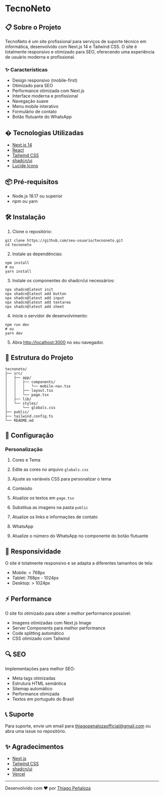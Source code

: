 # TecnoNeto
## 📋 Sobre o Projeto

TecnoNeto é um site profissional para serviços de suporte técnico em informática, desenvolvido com Next.js 14 e Tailwind CSS. O site é totalmente responsivo e otimizado para SEO, oferecendo uma experiência de usuário moderna e profissional.

### ✨ Características

- Design responsivo (mobile-first)
- Otimizado para SEO
- Performance otimizada com Next.js
- Interface moderna e profissional
- Navegação suave
- Menu mobile interativo
- Formulário de contato
- Botão flutuante do WhatsApp

## � Tecnologias Utilizadas

- [Next.js 14](https://nextjs.org/)
- [React](https://reactjs.org/)
- [Tailwind CSS](https://tailwindcss.com/)
- [shadcn/ui](https://ui.shadcn.com/)
- [Lucide Icons](https://lucide.dev/)

## 📦 Pré-requisitos

- Node.js 18.17 ou superior
- npm ou yarn

## 🛠️ Instalação

1. Clone o repositório:

```shellscript
git clone https://github.com/seu-usuario/tecnoneto.git
cd tecnoneto
```

2. Instale as dependências:

```shellscript
npm install
# ou
yarn install
```

3. Instale os componentes do shadcn/ui necessários:

```shellscript
npx shadcn@latest init
npx shadcn@latest add button
npx shadcn@latest add input
npx shadcn@latest add textarea
npx shadcn@latest add sheet
```

4. Inicie o servidor de desenvolvimento:

```shellscript
npm run dev
# ou
yarn dev
```

5. Abra [http://localhost:3000](http://localhost:3000) no seu navegador.

## 📁 Estrutura do Projeto

```plaintext
tecnoneto/
├── src/
│   ├── app/
│   │   ├── components/
│   │   │   └── mobile-nav.tsx
│   │   ├── layout.tsx
│   │   └── page.tsx
│   ├── lib/
│   └── styles/
│       └── globals.css
├── public/
├── tailwind.config.ts
└── README.md
```

## 🔧 Configuração

### Personalização

1. Cores e Tema

1. Edite as cores no arquivo `globals.css`
2. Ajuste as variáveis CSS para personalizar o tema

2. Conteúdo

1. Atualize os textos em `page.tsx`
2. Substitua as imagens na pasta `public`
3. Atualize os links e informações de contato

3. WhatsApp

1. Atualize o número do WhatsApp no componente do botão flutuante

## 📱 Responsividade

O site é totalmente responsivo e se adapta a diferentes tamanhos de tela:

- Mobile: < 768px
- Tablet: 768px - 1024px
- Desktop: > 1024px

## ⚡ Performance

O site foi otimizado para obter a melhor performance possível:

- Imagens otimizadas com Next.js Image
- Server Components para melhor performance
- Code splitting automático
- CSS otimizado com Tailwind

## 🔍 SEO

Implementações para melhor SEO:

- Meta tags otimizadas
- Estrutura HTML semântica
- Sitemap automático
- Performance otimizada
- Textos em português do Brasil

## 📞 Suporte

Para suporte, envie um email para [thiagopenalozaofficial@gmail.com](mailto:thiagopenalozaofficial@gmail.com) ou abra uma issue no repositório.

## ✨ Agradecimentos

- [Next.js](https://nextjs.org/)
- [Tailwind CSS](https://tailwindcss.com/)
- [shadcn/ui](https://ui.shadcn.com/)
- [Vercel](https://vercel.com/)

---

Desenvolvido com ❤️ por [Thiago Peñaloza](https://github.com/ThiagoPenaloza)
```
